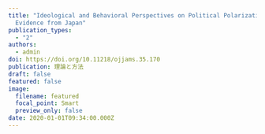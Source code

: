 ```yaml
---
title: "Ideological and Behavioral Perspectives on Political Polarization:
  Evidence from Japan"
publication_types:
  - "2"
authors:
  - admin
doi: https://doi.org/10.11218/ojjams.35.170
publication: 理論と方法
draft: false
featured: false
image:
  filename: featured
  focal_point: Smart
  preview_only: false
date: 2020-01-01T09:34:00.000Z
---
```

